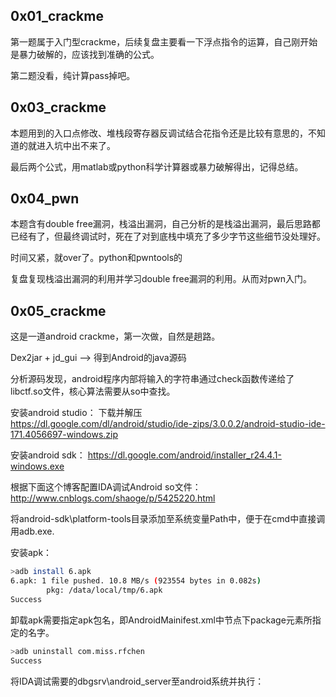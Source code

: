 ## 0x01_crackme

第一题属于入门型crackme，后续复盘主要看一下浮点指令的运算，自己刚开始是暴力破解的，应该找到准确的公式。

第二题没看，纯计算pass掉吧。

## 0x03_crackme

本题用到的入口点修改、堆栈段寄存器反调试结合花指令还是比较有意思的，不知道的就进入坑中出不来了。 

最后两个公式，用matlab或python科学计算器或暴力破解得出，记得总结。


## 0x04_pwn

本题含有double free漏洞，栈溢出漏洞，自己分析的是栈溢出漏洞，最后思路都已经有了，但最终调试时，死在了对到底栈中填充了多少字节这些细节没处理好。

时间又紧，就over了。python和pwntools的

复盘复现栈溢出漏洞的利用并学习double free漏洞的利用。从而对pwn入门。


## 0x05_crackme

这是一道android crackme，第一次做，自然是趟路。

Dex2jar + jd_gui  --> 得到Android的java源码

分析源码发现，android程序内部将输入的字符串通过check函数传递给了libctf.so文件，核心算法需要从so中查找。

安装android studio：
下载并解压
https://dl.google.com/dl/android/studio/ide-zips/3.0.0.2/android-studio-ide-171.4056697-windows.zip

安装android sdk：
https://dl.google.com/android/installer_r24.4.1-windows.exe

根据下面这个博客配置IDA调试Android so文件：
http://www.cnblogs.com/shaoge/p/5425220.html

将android-sdk\platform-tools目录添加至系统变量Path中，便于在cmd中直接调用adb.exe.

安装apk：

```bash
>adb install 6.apk
6.apk: 1 file pushed. 10.8 MB/s (923554 bytes in 0.082s)
        pkg: /data/local/tmp/6.apk
Success
```

卸载apk需要指定apk包名，即AndroidMainifest.xml中<manifest>节点下package元素所指定的名字。

```bash
>adb uninstall com.miss.rfchen
Success
```

将IDA调试需要的dbgsrv\android_server至android系统并执行：

```bash

```















